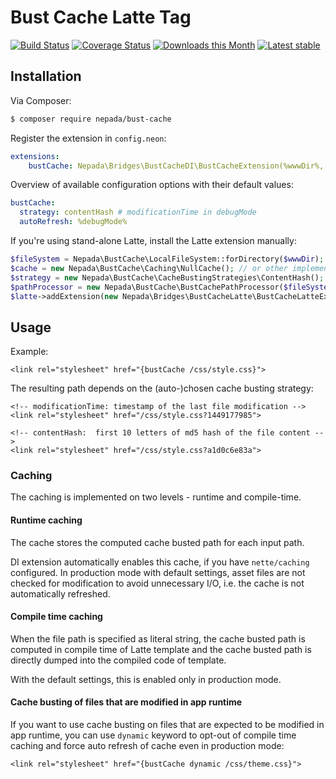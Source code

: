 Bust Cache Latte Tag
====================

[![Build Status](https://github.com/nepada/bust-cache/workflows/CI/badge.svg)](https://github.com/nepada/bust-cache/actions?query=workflow%3ACI+branch%3Amaster)
[![Coverage Status](https://coveralls.io/repos/github/nepada/bust-cache/badge.svg?branch=master)](https://coveralls.io/github/nepada/bust-cache?branch=master)
[![Downloads this Month](https://img.shields.io/packagist/dm/nepada/bust-cache.svg)](https://packagist.org/packages/nepada/bust-cache)
[![Latest stable](https://img.shields.io/packagist/v/nepada/bust-cache.svg)](https://packagist.org/packages/nepada/bust-cache)


Installation
------------

Via Composer:

```sh
$ composer require nepada/bust-cache
```

Register the extension in `config.neon`:

```yaml
extensions:
    bustCache: Nepada\Bridges\BustCacheDI\BustCacheExtension(%wwwDir%, %debugMode%)
```

Overview of available configuration options with their default values:
```yaml
bustCache:
  strategy: contentHash # modificationTime in debugMode
  autoRefresh: %debugMode%
```

If you're using stand-alone Latte, install the Latte extension manually:

```php
$fileSystem = Nepada\BustCache\LocalFileSystem::forDirectory($wwwDir);
$cache = new Nepada\BustCache\Caching\NullCache(); // or other implementation of Cache
$strategy = new Nepada\BustCache\CacheBustingStrategies\ContentHash(); // or other strategy
$pathProcessor = new Nepada\BustCache\BustCachePathProcessor($fileSystem, $cache, $strategy);
$latte->addExtension(new Nepada\Bridges\BustCacheLatte\BustCacheLatteExtension($pathProcessor, $autoRefresh));
```


Usage
-----

Example:

```latte
<link rel="stylesheet" href="{bustCache /css/style.css}">
```

The resulting path depends on the (auto-)chosen cache busting strategy:

```latte
<!-- modificationTime: timestamp of the last file modification -->
<link rel="stylesheet" href="/css/style.css?1449177985">

<!-- contentHash:  first 10 letters of md5 hash of the file content -->
<link rel="stylesheet" href="/css/style.css?a1d0c6e83a">
```


### Caching

The caching is implemented on two levels - runtime and compile-time.

#### Runtime caching

The cache stores the computed cache busted path for each input path.

DI extension automatically enables this cache, if you have `nette/caching` configured. In production mode with default settings, asset files are not checked for modification to avoid unnecessary I/O, i.e. the cache is not automatically refreshed.

#### Compile time caching

When the file path is specified as literal string, the cache busted path is computed in compile time of Latte template and the cache busted path is directly dumped into the compiled code of template.

With the default settings, this is enabled only in production mode.

#### Cache busting of files that are modified in app runtime

If you want to use cache busting on files that are expected to be modified in app runtime, you can use `dynamic` keyword to opt-out of compile time caching and force auto refresh of cache even in production mode:

```latte
<link rel="stylesheet" href="{bustCache dynamic /css/theme.css}">
```
